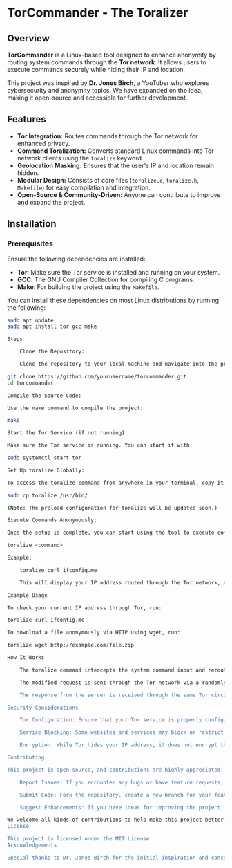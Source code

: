 # TorCommander - The Toralizer

## Overview

**TorCommander** is a Linux-based tool designed to enhance anonymity by routing system commands through the **Tor network**. It allows users to execute commands securely while hiding their IP and location.

This project was inspired by **Dr. Jones Birch**, a YouTuber who explores cybersecurity and anonymity topics. We have expanded on the idea, making it open-source and accessible for further development.

## Features

- **Tor Integration:** Routes commands through the Tor network for enhanced privacy.
- **Command Toralization:** Converts standard Linux commands into Tor network clients using the `toralize` keyword.
- **Geolocation Masking:** Ensures that the user's IP and location remain hidden.
- **Modular Design:** Consists of core files (`toralize.c`, `toralize.h`, `Makefile`) for easy compilation and integration.
- **Open-Source & Community-Driven:** Anyone can contribute to improve and expand the project.

## Installation

### Prerequisites

Ensure the following dependencies are installed:

- **Tor**: Make sure the Tor service is installed and running on your system.
- **GCC**: The GNU Compiler Collection for compiling C programs.
- **Make**: For building the project using the `Makefile`.

You can install these dependencies on most Linux distributions by running the following:

```bash
sudo apt update
sudo apt install tor gcc make

Steps

    Clone the Repository:

    Clone the repository to your local machine and navigate into the project directory:

git clone https://github.com/yourusername/torcommander.git
cd torcommander

Compile the Source Code:

Use the make command to compile the project:

make

Start the Tor Service (if not running):

Make sure the Tor service is running. You can start it with:

sudo systemctl start tor

Set Up toralize Globally:

To access the toralize command from anywhere in your terminal, copy it to /usr/bin/:

sudo cp toralize /usr/bin/

(Note: The preload configuration for toralize will be updated soon.)

Execute Commands Anonymously:

Once the setup is complete, you can start using the tool to execute commands through Tor by typing:

toralize <command>

Example:

    toralize curl ifconfig.me

    This will display your IP address routed through the Tor network, ensuring your real IP is hidden.

Example Usage

To check your current IP address through Tor, run:

toralize curl ifconfig.me

To download a file anonymously via HTTP using wget, run:

toralize wget http://example.com/file.zip

How It Works

    The toralize command intercepts the system command input and reroutes it through the Tor network.

    The modified request is sent through the Tor network via a randomly selected Tor exit node, masking the user's IP and location.

    The response from the server is received through the same Tor circuit and displayed, ensuring no direct connection to your real IP.

Security Considerations

    Tor Configuration: Ensure that your Tor service is properly configured and running. Some configurations may restrict exit node functionality.

    Service Blocking: Some websites and services may block or restrict traffic originating from Tor exit nodes. This can cause some commands (like browsing or downloading) to fail.

    Encryption: While Tor hides your IP address, it does not encrypt the traffic between your computer and the destination. You may want to use additional encryption (e.g., HTTPS) when working with sensitive data.

Contributing

This project is open-source, and contributions are highly appreciated! You can:

    Report Issues: If you encounter any bugs or have feature requests, please open an issue on the repository.

    Submit Code: Fork the repository, create a new branch for your feature or fix, and submit a pull request.

    Suggest Enhancements: If you have ideas for improving the project, don't hesitate to submit a suggestion.

We welcome all kinds of contributions to help make this project better. Whether it's a bug fix, a new feature, or even documentation improvements—every contribution is valuable.
License

This project is licensed under the MIT License.
Acknowledgements

Special thanks to Dr. Jones Birch for the initial inspiration and concepts behind this project. Please check out his YouTube channel for insightful content on cybersecurity and privacy.
